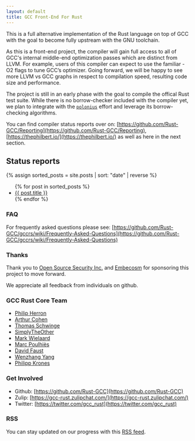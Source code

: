 ```yaml
---
layout: default
title: GCC Front-End For Rust
---
```


This is a full alternative implementation of the Rust language on top of GCC with the goal to become fully upstream with the GNU toolchain.

As this is a front-end project, the compiler will gain full access to all of GCC's internal middle-end optimization passes which are distinct from LLVM. For example, users of this compiler can expect to use the familiar -O2 flags to tune GCC’s optimizer. Going forward, we will be happy to see more LLVM vs GCC graphs in respect to compilation speed, resulting code size and performance. 

The project is still in an early phase with the goal to compile the offical Rust test suite. While there is no borrow-checker included with the compiler yet, we plan to integrate with the [`polonius`](https://github.com/rust-lang/polonius) effort and leverage its borrow-checking algorithms. 

You can find compiler status reports over on: [https://github.com/Rust-GCC/Reporting](https://github.com/Rust-GCC/Reporting), [https://thephilbert.io/](https://thephilbert.io/) as well as here in the next section.

## Status reports

{% assign sorted_posts = site.posts | sort: "date" | reverse %}
<ul>
  {% for post in sorted_posts %}
    <li>
      <a href="{{ post.url }}">{{ post.title }}</a>
    </li>
  {% endfor %}
</ul>

### FAQ

For frequently asked questions please see: [https://github.com/Rust-GCC/gccrs/wiki/Frequently-Asked-Questions](https://github.com/Rust-GCC/gccrs/wiki/Frequently-Asked-Questions)

### Thanks

Thank you to [Open Source Security Inc.](https://www.opensrcsec.com/) and [Embecosm](https://www.embecosm.com/) for sponsoring this project to move forward.

We appreciate all feedback from individuals on github.

### GCC Rust Core Team

* [Philip Herron](https://github.com/philberty/)
* [Arthur Cohen](https://github.com/CohenArthur)
* [Thomas Schwinge](https://github.com/tschwinge)
* [SimplyTheOther](https://github.com/simplytheother)
* [Mark Wielaard](https://gnu.wildebeest.org/blog/mjw/)
* [Marc Poulhiès](https://github.com/dkm)
* [David Faust](https://github.com/dafaust)
* [Wenzhang Yang](https://github.com/thomasyonug)
* [Philipp Krones](https://github.com/flip1995)

### Get Involved

* Github: [https://github.com/Rust-GCC](https://github.com/Rust-GCC)
* Zulip: [https://gcc-rust.zulipchat.com/](https://gcc-rust.zulipchat.com/)
* Twitter: [https://twitter.com/gcc_rust](https://twitter.com/gcc_rust)

### RSS

You can stay updated on our progress with this [RSS feed](/feed.xml).
